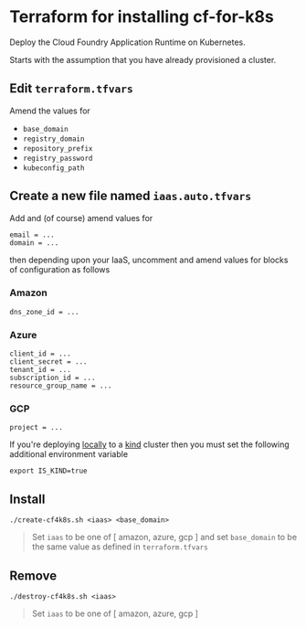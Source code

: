# Terraform for installing cf-for-k8s

Deploy the Cloud Foundry Application Runtime on Kubernetes.

Starts with the assumption that you have already provisioned a cluster.

## Edit `terraform.tfvars`

Amend the values for

* `base_domain`
* `registry_domain`
* `repository_prefix`
* `registry_password`
* `kubeconfig_path`

## Create a new file named `iaas.auto.tfvars`

Add and (of course) amend values for

```
email = ...
domain = ...
```

then depending upon your IaaS, uncomment and amend values for blocks of configuration as follows

### Amazon

```
dns_zone_id = ...
```

### Azure

```
client_id = ...
client_secret = ...
tenant_id = ...
subscription_id = ...
resource_group_name = ...
```

### GCP

```
project = ...
```

If you're deploying [locally](https://github.com/cloudfoundry/cf-for-k8s/blob/master/docs/deploy-local.md#deploying-cf-for-k8s-locally) to a [kind](https://kind.sigs.k8s.io/docs/user/quick-start/) cluster then you must set the following additional environment variable

```
export IS_KIND=true
```

## Install

```
./create-cf4k8s.sh <iaas> <base_domain>
```
> Set `iaas` to be one of [ amazon, azure, gcp ] and set `base_domain` to be the same value as defined in `terraform.tfvars`


## Remove

```
./destroy-cf4k8s.sh <iaas>
```
> Set `iaas` to be one of [ amazon, azure, gcp ]